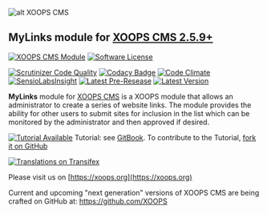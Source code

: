 ![alt XOOPS CMS](https://xoops.org/images/logoXoops4GithubRepository.png)
## MyLinks module for  [XOOPS CMS 2.5.9+](https://xoops.org)
[![XOOPS CMS Module](https://img.shields.io/badge/XOOPS%20CMS-Module-blue.svg)](https://xoops.org)
[![Software License](https://img.shields.io/badge/license-GPL-brightgreen.svg?style=flat)](https://www.gnu.org/licenses/gpl-2.0.html)

[![Scrutinizer Code Quality](https://img.shields.io/scrutinizer/g/XoopsModules25x/mylinks.svg?style=flat)](https://scrutinizer-ci.com/g/XoopsModules25x/mylinks/?branch=master)
[![Codacy Badge](https://api.codacy.com/project/badge/grade/6ed3bd6222f84d2d8271019b78d2a6c9)](https://www.codacy.com/app/mambax7/mylinks_2/)
[![Code Climate](https://img.shields.io/codeclimate/github/XoopsModules25x/mylinks.svg?style=flat)](https://codeclimate.com/github/XoopsModules25x/mylinks)
[![SensioLabsInsight](https://insight.sensiolabs.com/projects/aacda134-0f78-4d73-997a-b37194cfd7c4/mini.png)](https://insight.sensiolabs.com/projects/aacda134-0f78-4d73-997a-b37194cfd7c4)
[![Latest Pre-Resease](https://img.shields.io/github/tag/XoopsModules25x/mylinks.svg?style=flat)](https://github.com/XoopsModules25x/mylinks/tags/)
[![Latest Version](https://img.shields.io/github/release/XoopsModules25x/mylinks.svg?style=flat)](https://github.com/XoopsModules25x/mylinks/releases/)

**MyLinks** module for [XOOPS CMS](https://xoops.org) is a XOOPS module that allows an administrator to create a series of website links. The module provides the ability for other users to submit sites for inclusion in the list which can be monitored by the administrator and then approved if desired.

[![Tutorial Available](https://xoops.org/images/tutorial-available-blue.svg)](https://xoops.gitbook.io/mylinks-tutorial/) Tutorial: see [GitBook](https://xoops.gitbook.io/mylinks-tutorial/).
To contribute to the Tutorial, [fork it on GitHub](https://github.com/XoopsDocs/mylinks-tutorial)

[![Translations on Transifex](https://xoops.org/images/translations-transifex-blue.svg)](https://www.transifex.com/xoops)

Please visit us on  [https://xoops.org](https://xoops.org)

Current and upcoming "next generation" versions of XOOPS CMS are being crafted on GitHub at: https://github.com/XOOPS


